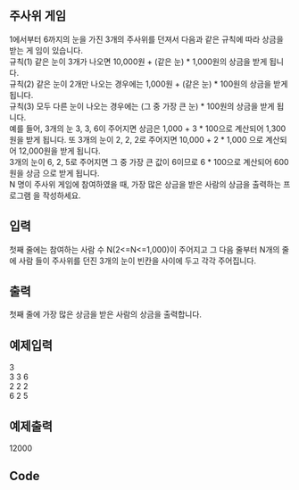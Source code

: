 ## 주사위 게임   
1에서부터 6까지의 눈을 가진 3개의 주사위를 던져서 다음과 같은 규칙에 따라 상금을 받는 게
임이 있습니다.   
규칙(1) 같은 눈이 3개가 나오면 10,000원 + (같은 눈) * 1,000원의 상금을 받게 됩니다.   
규칙(2) 같은 눈이 2개만 나오는 경우에는 1,000원 + (같은 눈) * 100원의 상금을 받게 됩니다.   
규칙(3) 모두 다른 눈이 나오는 경우에는 (그 중 가장 큰 눈) * 100원의 상금을 받게 됩니다.   
예를 들어, 3개의 눈 3, 3, 6이 주어지면 상금은 1,000 + 3 * 100으로 계산되어 1,300원을 받게 됩니다. 
또 3개의 눈이 2, 2, 2로 주어지면 10,000  + 2 * 1,000 으로 계산되어 12,000원을 받게 됩니다.   
3개의 눈이 6, 2, 5로 주어지면 그 중 가장 큰 값이 6이므로 6 * 100으로 계산되어 600원을 상금
으로 받게 됩니다.   
N 명이 주사위 게임에 참여하였을 때, 가장 많은 상금을 받은 사람의 상금을 출력하는 프로그램
을 작성하세요.    
   
## 입력   
첫째 줄에는 참여하는 사람 수 N(2<=N<=1,000)이 주어지고 그 다음 줄부터 N개의 줄에 사람
들이 주사위를 던진 3개의 눈이 빈칸을 사이에 두고 각각 주어집니다.   
   
## 출력   
첫째 줄에 가장 많은 상금을 받은 사람의 상금을 출력합니다.   
   
## 예제입력   
3   
3 3 6   
2 2 2   
6 2 5   
   
## 예제출력    
12000   
   
## Code   
